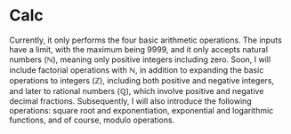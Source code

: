 # Calc

Currently, it only performs the four basic arithmetic operations. The inputs have a limit, with the maximum being 9999, and it only accepts natural numbers ($\mathbb{N}$), meaning only positive integers including zero. Soon, I will include factorial operations with $\mathbb{N}$, in addition to expanding the basic operations to integers ($\mathbb{Z}$), including both positive and negative integers, and later to rational numbers ($\mathbb{Q}$), which involve positive and negative decimal fractions. Subsequently, I will also introduce the following operations: square root and exponentiation, exponential and logarithmic functions, and of course, modulo operations.